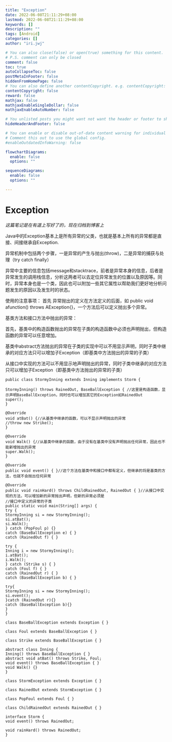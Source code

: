 ```yaml
---
title: "Exception"
date: 2022-06-08T21:11:29+08:00
lastmod: 2022-06-08T21:11:29+08:00
keywords: []
description: ""
tags: [Android]
categories: []
author: "iri.jwj"

# You can also close(false) or open(true) something for this content.
# P.S. comment can only be closed
comment: false
toc: true
autoCollapseToc: false
postMetaInFooter: false
hiddenFromHomePage: false
# You can also define another contentCopyright. e.g. contentCopyright: "This is another copyright."
contentCopyright: false
reward: false
mathjax: false
mathjaxEnableSingleDollar: false
mathjaxEnableAutoNumber: false

# You unlisted posts you might want not want the header or footer to show
hideHeaderAndFooter: false

# You can enable or disable out-of-date content warning for individual post.
# Comment this out to use the global config.
#enableOutdatedInfoWarning: false

flowchartDiagrams:
  enable: false
  options: ""

sequenceDiagrams: 
  enable: false
  options: ""

---
```


# Exception

*这篇笔记是在有道上写好了的，现在归档到博客上*

Java中的Exception基本上是所有异常的父类，也就是基本上所有的异常都是直接、间接继承自Exception.

异常机制中包括两个步骤，一是异常的产生与抛出(throw)，二是异常的捕获与处理（try catch finally）

异常中主要的信息包括message和stacktrace，前者是异常本身的信息，后者是异常发生的调用栈信息，分析这两者可以去定位异常发生的位置以及原因等。同时，异常本身也是一个类，因此也可以附加一些其它属性以帮助我们更好地分析问题发生的原因以及发生时的状态。

使用的注意事项：
首先 异常抛出的定义在方法定义的后面，如 public void afunction() throws AException{}，一个方法后可以定义抛出多个异常。

基类方法和接口方法中抛出的异常：

首先，基类中的构造函数抛出的异常在子类的构造函数中必须也声明抛出，但构造函数的异常可以任意增加。

基类中abstract方法抛出的异常在子类的实现中可以不用显示声明，同时子类中继承的对应方法只可以增加子Exception（即基类中方法抛出的异常的子类）

从接口中实现的方法可以不用显示地声明抛出的异常，同时子类中继承的对应方法只可以增加子Exception（即基类中方法抛出的异常的子类）

```
public class StormyInning extends Inning implements Storm {

StormyInning() throws RainedOut, BaseBallException { //这里是构造函数，显示声明BaseBallException，同时也可以增加其它的Exception如RainedOut
super();
}

@Override
void atBat() {//从基类中继承的函数，可以不显示声明抛出的异常
//throw new Strike();
}

@Override
void Walk() {//从基类中继承的函数，由于没有在基类中没有声明抛出任何异常，因此也不能新增抛出的异常
super.Walk();
}

@Override
public void event() { }//这个方法在基类中和接口中都有定义，但继承的将是基类的方法，也就不会抛出任何异常

@Override
public void rainHard() throws ChildRainedOut, RainedOut { }//从接口中实现的方法，可以增加新的异常抛出声明，但新的异常必须是
//接口中定义的异常的子类
public static void main(String[] args) {
try {
StormyInning si = new StormyInning();
si.atBat();
si.Walk();
} catch (PopFoul p) {}
catch (BaseBallException e) { }
catch (RainedOut f) { }

try {
Inning i = new StormyInning();
i.atBat();
i.Walk();
} catch (Strike s) { }
catch (Foul f) { }
catch (RainedOut r) { }
catch (BaseBallException b) { }

try{
StormyInning si = new StormyInning();
si.event();
}catch (RainedOut r){}
catch (BaseBallException b){}
}
}

class BaseBallException extends Exception { }

class Foul extends BaseBallException { }

class Strike extends BaseBallException { }

abstract class Inning {
Inning() throws BaseBallException { }
abstract void atBat() throws Strike, Foul;
void event() throws BaseBallException { }
void Walk() {}
}

class StormException extends Exception { }

class RainedOut extends StormException { }

class PopFoul extends Foul { }

class ChildRainedOut extends RainedOut { }

interface Storm {
void event() throws RainedOut;

void rainHard() throws RainedOut;
}
```
